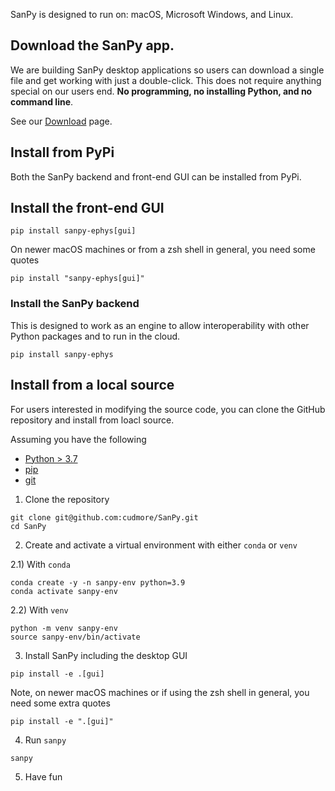 SanPy is designed to run on: macOS, Microsoft Windows, and Linux.

## Download the SanPy app.

We are building SanPy desktop applications so users can download a single file and get working with just a double-click. This does not require anything special on our users end. **No programming, no installing Python, and no command line**.

See our [Download](download) page.

## Install from PyPi

Both the SanPy backend and front-end GUI can be installed from PyPi.

## Install the front-end GUI

```
pip install sanpy-ephys[gui]
```

On newer macOS machines or from a zsh shell in general, you need some quotes

```
pip install "sanpy-ephys[gui]"
```

### Install the SanPy backend

This is designed to work as an engine to allow interoperability with other Python packages and to run in the cloud.

```
pip install sanpy-ephys
```

## Install from a local source

For users interested in modifying the source code, you can clone the GitHub repository and install from loacl source.

Assuming you have the following

 - [Python > 3.7][python3]
 - [pip][pip]
 - [git][git]

[python3]: https://www.python.org/downloads/
[pip]: https://pip.pypa.io/en/stable/
[git]: https://git-scm.com/book/en/v2/Getting-Started-Installing-Git

1) Clone the repository

```
git clone git@github.com:cudmore/SanPy.git
cd SanPy
```

2) Create and activate a virtual environment with either `conda` or `venv`

2.1) With `conda`

```
conda create -y -n sanpy-env python=3.9
conda activate sanpy-env
```

2.2) With `venv`

```
python -m venv sanpy-env
source sanpy-env/bin/activate
```

3) Install SanPy including the desktop GUI

```
pip install -e .[gui]
```

Note, on newer macOS machines or if using the zsh shell in general, you need some extra quotes

```
pip install -e ".[gui]"
```

4) Run `sanpy`

```
sanpy
```

5) Have fun